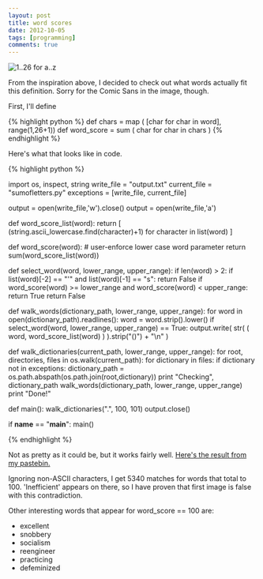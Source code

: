 ```yaml
---
layout: post
title: word scores
date: 2012-10-05
tags: [programming]
comments: true
---
```


<p>
 <img src="http://i.imgur.com/OBg92.jpg" alt="1..26 for a..z" class="scale-with-grid" /> 
</p>

<p>
  From the inspiration above, I decided to check out what words actually fit this definition. Sorry for the Comic Sans in the image, though.
</p>

<p>
  First, I'll define 
</p>

<p>
{% highlight python %}
  def chars = map ( [char for char in word], range(1,26+1))
  def word_score = sum ( char for char in chars )
{% endhighlight %}
</p>

<p>
  Here's what that looks like in code.
</p>

<p>
{% highlight python %} 

import os, inspect, string
write_file = "output.txt"
current_file = "sumofletters.py"
exceptions = [write_file, current_file]

output = open(write_file,'w').close()
output = open(write_file,'a')

def word_score_list(word):
  return [ (string.ascii_lowercase.find(character)+1) for character in list(word) ]

def word_score(word): # user-enforce lower case word parameter
  return sum(word_score_list(word))

def select_word(word, lower_range, upper_range):
  if len(word) > 2:
    if list(word)[-2] == "'" and list(word)[-1] == "s": return False
  if word_score(word) >= lower_range and word_score(word) < upper_range: return True
  return False

def walk_words(dictionary_path, lower_range, upper_range):
  for word in open(dictionary_path).readlines():
    word = word.strip().lower() 
    if select_word(word, lower_range, upper_range) == True:
      output.write( str( ( word, word_score_list(word) ) ).strip("()") + "\n" )

def walk_dictionaries(current_path, lower_range, upper_range):
  for root, directories, files in os.walk(current_path):
    for dictionary in files:
      if dictionary not in exceptions:
        dictionary_path = os.path.abspath(os.path.join(root,dictionary))
        print "Checking", dictionary_path
        walk_words(dictionary_path, lower_range, upper_range)
  print "Done!"

def main():
  walk_dictionaries(".", 100, 101)
  output.close()

if __name__ == "__main__":
  main()

{% endhighlight %}
</p>

<p>
  Not as pretty as it could be, but it works fairly well. <a href="http://pastebin.com/aySiHjUW">Here's the result from my pastebin.</a>
</p>

<p>
  Ignoring non-ASCII characters, I get 5340 matches for words that total to 100. 
  'Inefficient' appears on there, so I have proven that first image is false with this contradiction.
</p>

<p>
  Other interesting words that appear for word_score == 100 are:
    <ul class="square">
      <li>excellent</li>
      <li>snobbery</li>
      <li>socialism</li>
      <li>reengineer</li>
      <li>practicing</li>
      <li>defeminized</li>
    </ul>
</p>